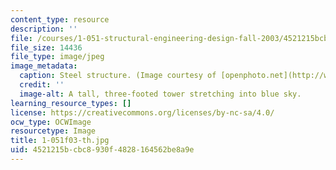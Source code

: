 ```yaml
---
content_type: resource
description: ''
file: /courses/1-051-structural-engineering-design-fall-2003/4521215bcbc8930f4828164562be8a9e_1-051f03-th.jpg
file_size: 14436
file_type: image/jpeg
image_metadata:
  caption: Steel structure. (Image courtesy of [openphoto.net](http://www.openphoto.net).)
  credit: ''
  image-alt: A tall, three-footed tower stretching into blue sky.
learning_resource_types: []
license: https://creativecommons.org/licenses/by-nc-sa/4.0/
ocw_type: OCWImage
resourcetype: Image
title: 1-051f03-th.jpg
uid: 4521215b-cbc8-930f-4828-164562be8a9e
---
```

